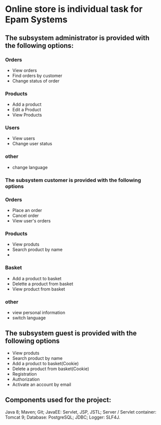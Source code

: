 # Online store is individual task for Epam Systems

## The subsystem administrator is provided with the following options:
### Orders
- View orders
- Find orders by customer
- Change status of order

### Products
- Add a product
- Edit a Product
- View Products

### Users
- View users
- Change user status

### other
- change language

### The subsystem customer is provided with the following options
### Orders
- Place an order
- Cancel order
- View user's orders

### Products
- View produts
- Search product by name
- 
### Basket
- Add a product to basket
- Delette a product from basket
- View product from basket

### other
- view personal information
- switch language

## The subsystem guest is provided with the following options

- View produts
- Search product by name
- Add a product to basket(Cookie)
- Delete a product from basket(Cookie)
- Registration
- Authorization
- Activate an account by email

## Components used for the project:

Java 8;
Maven;
Git;
JavaEE: Servlet, JSP, JSTL;
Server / Servlet container: Tomcat 9;
Database: PostgreSQL;
JDBC;
Logger: SLF4J.







